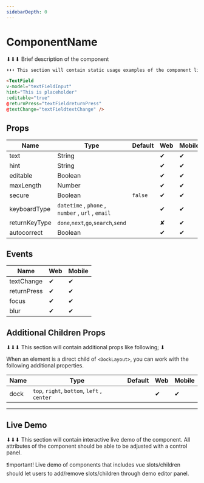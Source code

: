 ```yaml
---
sidebarDepth: 0
---
```


# ComponentName
⬇⬇⬇ Brief description of the component

<DocExampleBox>

```html
⬇⬇⬇ This section will contain static usage examples of the component like following 

<TextField
v-model="textFieldInput"
hint="This is placeholder"
:editable="true"
@returnPress="textFieldreturnPress"
@textChange="textFieldtextChange" />
```

  <DockLayoutDoc />
</DocExampleBox>

## Props

| Name          | Type                                              | Default | Web | Mobile |
| ------------- | ------------------------------------------------- | ------- | --- | ------ |
| text          | String                                            |         | ✔   | ✔      |
| hint          | String                                            |         | ✔   | ✔      |
| editable      | Boolean                                           |         | ✔   | ✔      |
| maxLength     | Number                                            |         | ✔   | ✔      |
| secure        | Boolean                                           | `false` | ✔   | ✔      |
| keyboardType  | `datetime` , `phone` , `number` , `url` , `email` |         | ✔   | ✔      |
| returnKeyType | `done`,`next`,`go`,`search`,`send`                |         | ✘   | ✔      |
| autocorrect   | Boolean                                           |         | ✔   | ✔      |

## Events

| Name        | Web | Mobile |
| ----------- | --- | ------ |
| textChange  | ✔   | ✔      |
| returnPress | ✔   | ✔      |
| focus       | ✔   | ✔      |
| blur        | ✔   | ✔      |


## Additional Children Props
⬇⬇⬇ This section will contain additional props like following; ⬇

When an element is a direct child of `<DockLayout>`, you can work with the following additional properties.


| Name | Type                                        | Default | Web | Mobile |
| ---- | ------------------------------------------- | ------- | --- | ------ |
| dock | `top`, `right`, `bottom`, `left` , `center` |         | ✔   | ✔      |

---

## Live Demo
⬇⬇⬇ This section will contain interactive live demo of the component.
All attributes of the component should be able to be adjusted with a control panel.

❗️Important! Live demo of components that includes vue slots/children should let users to add/remove slots/children through demo editor panel. 

<DocExampleBox :liveDemoMode="true">
  <DockLayoutLiveDemo />
</DocExampleBox>
